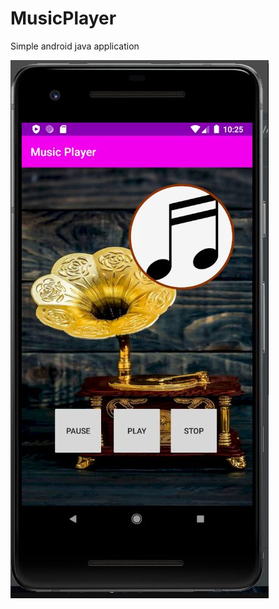 # MusicPlayer
Simple android java application

![alt text](https://github.com/PadmaGnanapriya/MusicPlayer/blob/master/MusicPlayer.JPG)
